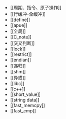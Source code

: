 * [[周期、指令、原子操作]]
* [[行缓冲-全缓冲]]
* [[define]]
* [[apue]]
* [[全局]]
* [[C_note]]
* [[交叉判断]]
* [[lock]]
* [[restrict]]
* [[endian]]
* [[递归]]
* [[shm]]
* [[异或]]
* [[libc]]
* [[c++]]
* [[short_value]]
* [[string data]]
* [[fast_memcpy]]
* [[fast_cmp]]
